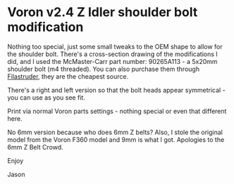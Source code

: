 # Voron v2.4 Z Idler shoulder bolt modification

Nothing too special, just some small tweaks to the OEM shape to allow for the shoulder bolt. There's a cross-section drawing of the modifications I did, and I used the McMaster-Carr part number: 90265A113 - a 5x20mm shoulder bolt (m4 threaded). You can also purchase them through [Filastruder](https://www.filastruder.com/products/shoulder-screws-bolts?_pos=7&_sid=b4b266eda&_ss=r), they are the cheapest source.

There's a right and left version so that the bolt heads appear symmetrical - you can use as you see fit.

Print via normal Voron parts settings - nothing special or even that different here.

No 6mm version because who does 6mm Z belts? Also, I stole the original model from the Voron F360 model and 9mm is what I got. Apologies to the 6mm Z Belt Crowd.

Enjoy

Jason
